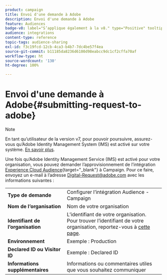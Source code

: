 ```yaml
---
product: campaign
title: Envoi d'une demande à Adobe
description: Envoi d'une demande à Adobe
feature: Audiences
badge-v8: label="S’applique également à la v8." type="Positive" tooltip="S’applique également à Campaign v8."
audience: integrations
content-type: reference
topic-tags: audience-sharing
exl-id: f3c19fcd-12cb-4ca3-b4b7-7dc4be57f4ea
source-git-commit: b11185da8236d6100d98eabcc9dc1cf2cffa70af
workflow-type: ht
source-wordcount: '130'
ht-degree: 100%

---
```


# Envoi d&#39;une demande à Adobe{#submitting-request-to-adobe}

>[!NOTE]
>
>En tant qu’utilisateur de la version v7, pour pouvoir poursuivre, assurez-vous qu’Adobe Identity Management System (IMS) est activé sur votre système. [En savoir plus](../../integrations/using/about-adobe-id.md).

Une fois qu’Adobe Identity Management Service (IMS) est activé pour votre organisation, vous pouvez demander l’approvisionnement de l’intégration [Experience Cloud Audience](https://experienceleague.adobe.com/fr/docs/core-services/interface/services/audiences/overview){target="_blank"} à Campaign. Pour ce faire, envoyez un e-mail à l’adresse [Digital-Request@adobe.com](mailto:Digital-Request@adobe.com) avec les informations suivantes :

<table> 
 <tbody> 
  <tr> 
   <td> <strong>Type de demande</strong><br /> </td> 
   <td> Configurer l’intégration Audience - Campaign </td> 
  </tr> 
  <tr> 
   <td> <strong>Nom de l’organisation</strong><br /> </td> 
   <td> Nom de votre organisation </td> 
  </tr> 
  <tr> 
   <td> <strong>Identifiant de l’organisation</strong><br /> </td> 
   <td> L’identifiant de votre organisation. <br> Pour trouver l’identifiant de votre organisation, reportez-vous à <a href="https://experienceleague.adobe.com/docs/core-services/interface/administration/organizations.html?lang=fr">cette page</a>.</td> 
  </tr> 
  <tr> 
   <td> <strong>Environnement</strong><br /> </td> 
   <td> Exemple : Production </td> 
  </tr> 
  <!--tr> 
   <td> <strong>AAM or People Service</strong><br /> </td> 
   <td> Example: Adobe Audience Manager. Make sure to mention whether or not you own Audience Manager license.</td> 
  </tr--> 
  <tr> 
   <td> <strong>Declared ID ou Visitor ID</strong><br /> </td> 
   <td> Exemple : Declared ID </td> 
  </tr> 
  <tr> 
   <td> <strong>Informations supplémentaires</strong><br /> </td> 
   <td> Informations ou commentaires utiles que vous souhaitez communiquer </td> 
  </tr> 
 </tbody> 
</table>
